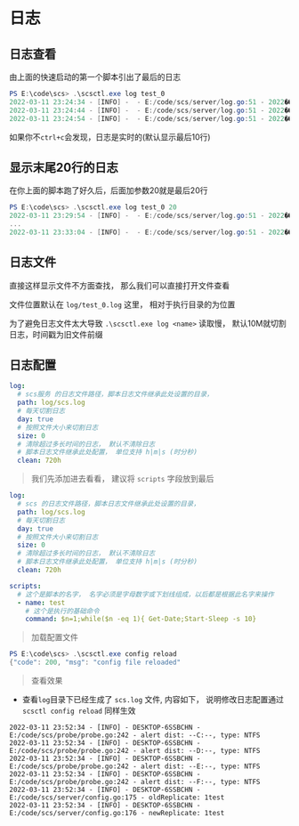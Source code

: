 # 日志


## 日志查看
由上面的快速启动的第一个脚本引出了最后的日志
```powershell
PS E:\code\scs> .\scsctl.exe log test_0
2022-03-11 23:24:34 - [INFO] -  - E:/code/scs/server/log.go:51 - 2022��3��11�� 23:24:34
2022-03-11 23:24:44 - [INFO] -  - E:/code/scs/server/log.go:51 - 2022��3��11�� 23:24:44
2022-03-11 23:24:54 - [INFO] -  - E:/code/scs/server/log.go:51 - 2022��3��11�� 23:24:54
```

如果你不`ctrl+c`会发现，日志是实时的(默认显示最后10行)


## 显示末尾20行的日志

在你上面的脚本跑了好久后，后面加参数20就是最后20行 

```powershell
PS E:\code\scs> .\scsctl.exe log test_0 20
2022-03-11 23:29:54 - [INFO] -  - E:/code/scs/server/log.go:51 - 2022��3��11�� 23:29:54
...
2022-03-11 23:33:04 - [INFO] -  - E:/code/scs/server/log.go:51 - 2022��3��11�� 23:33:04
```

## 日志文件

直接这样显示文件不方面查找， 那么我们可以直接打开文件查看  

文件位置默认在 `log/test_0.log` 这里， 相对于执行目录的为位置

为了避免日志文件太大导致 `.\scsctl.exe log <name>` 读取慢， 默认10M就切割日志，时间戳为旧文件前缀

## 日志配置
```yaml
log:
  # scs服务 的日志文件路径，脚本日志文件继承此处设置的目录，
  path: log/scs.log
  # 每天切割日志
  day: true
  # 按照文件大小来切割日志
  size: 0
  # 清除超过多长时间的日志， 默认不清除日志
  # 脚本日志文件继承此处配置， 单位支持 h|m|s (时分秒)
  clean: 720h
```

> 我们先添加进去看看， 建议将 `scripts` 字段放到最后
```yaml
log:
  # scs 的日志文件路径，脚本日志文件继承此处设置的目录，
  path: log/scs.log
  # 每天切割日志
  day: true
  # 按照文件大小来切割日志
  size: 0
  # 清除超过多长时间的日志， 默认不清除日志
  # 脚本日志文件继承此处配置， 单位支持 h|m|s (时分秒)
  clean: 720h

scripts:
  # 这个是脚本的名字， 名字必须是字母数字或下划线组成，以后都是根据此名字来操作
  - name: test
    # 这个是执行的基础命令
    command: $n=1;while($n -eq 1){ Get-Date;Start-Sleep -s 10}

```
> 加载配置文件
```powershell
PS E:\code\scs> .\scsctl.exe config reload
{"code": 200, "msg": "config file reloaded"
```

> 查看效果
- 查看`log`目录下已经生成了 `scs.log` 文件, 内容如下， 说明修改日志配置通过`scsctl config reload` 同样生效
```
2022-03-11 23:52:34 - [INFO] - DESKTOP-6SSBCHN - E:/code/scs/probe/probe.go:242 - alert dist: --C:--, type: NTFS
2022-03-11 23:52:34 - [INFO] - DESKTOP-6SSBCHN - E:/code/scs/probe/probe.go:242 - alert dist: --D:--, type: NTFS
2022-03-11 23:52:34 - [INFO] - DESKTOP-6SSBCHN - E:/code/scs/probe/probe.go:242 - alert dist: --E:--, type: NTFS
2022-03-11 23:52:34 - [INFO] - DESKTOP-6SSBCHN - E:/code/scs/probe/probe.go:242 - alert dist: --F:--, type: NTFS
2022-03-11 23:52:34 - [INFO] - DESKTOP-6SSBCHN - E:/code/scs/server/config.go:175 - oldReplicate: 1test
2022-03-11 23:52:34 - [INFO] - DESKTOP-6SSBCHN - E:/code/scs/server/config.go:176 - newReplicate: 1test
```
